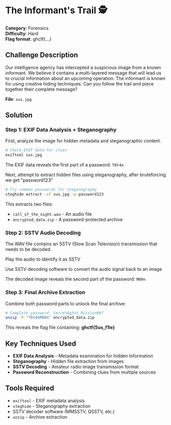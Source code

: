 # The Informant's Trail 🕵️

**Category**: Forensics  
**Difficulty**: Hard  
**Flag format**: ghctf{...}

## Challenge Description
Our intelligence agency has intercepted a suspicious image from a known informant. We believe it contains a multi-layered message that will lead us to crucial information about an upcoming operation. The informant is known for using creative hiding techniques. Can you follow the trail and piece together their complete message?

**File**: `sus.jpg`

## Solution

### Step 1: EXIF Data Analysis + Steganography
First, analyze the image for hidden metadata and steganographic content.

```bash
# Check EXIF data for clues
exiftool sus.jpg
```

The EXIF data reveals the first part of a password: `T0t4e`

Next, attempt to extract hidden files using steganography, after bruteforcing we get "password123"

```bash
# Try common passwords for steganography
steghide extract -sf sus.jpg -p password123
```

This extracts two files:
- `call_of_the_night.wav` - An audio file
- `encrypted_data.zip` - A password-protected archive

### Step 2: SSTV Audio Decoding
The WAV file contains an SSTV (Slow Scan Television) transmission that needs to be decoded.

Play the audio to identify it as SSTV

Use SSTV decoding software to convert the audio signal back to an image

The decoded image reveals the second part of the password: `M00n`

### Step 3: Final Archive Extraction
Combine both password parts to unlock the final archive:

```bash
# Complete password: SecretAg3nt_Mission007
unzip -P "T0t4eM00n" encrypted_data.zip
```

This reveals the flag file containing: **ghctf{5us_f1le}**

## Key Techniques Used
- **EXIF Data Analysis** - Metadata examination for hidden information
- **Steganography** - Hidden file extraction from images
- **SSTV Decoding** - Amateur radio image transmission format
- **Password Reconstruction** - Combining clues from multiple sources

## Tools Required
- `exiftool` - EXIF metadata analysis
- `steghide` - Steganography extraction
- SSTV decoder software (MMSSTV, QSSTV, etc.)
- `unzip` - Archive extraction
